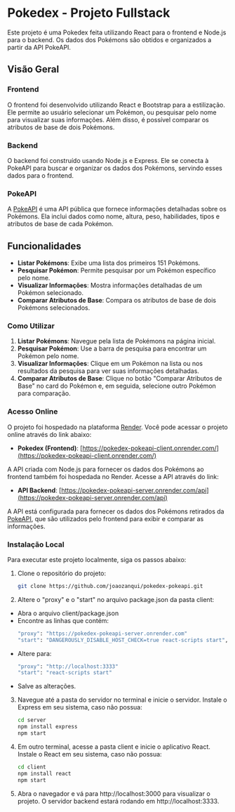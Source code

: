 # Pokedex - Projeto Fullstack

Este projeto é uma Pokedex feita utilizando React para o frontend e Node.js para o backend. Os dados dos Pokémons são obtidos e organizados a partir da API PokeAPI.

## Visão Geral

### Frontend

O frontend foi desenvolvido utilizando React e Bootstrap para a estilização. Ele permite ao usuário selecionar um Pokémon, ou pesquisar pelo nome para visualizar suas informações. Além disso, é possível comparar os atributos de base de dois Pokémons.

### Backend

O backend foi construído usando Node.js e Express. Ele se conecta à PokeAPI para buscar e organizar os dados dos Pokémons, servindo esses dados para o frontend.

### PokeAPI

A [PokeAPI](https://pokeapi.co/) é uma API pública que fornece informações detalhadas sobre os Pokémons. Ela inclui dados como nome, altura, peso, habilidades, tipos e atributos de base de cada Pokémon.

## Funcionalidades

- **Listar Pokémons**: Exibe uma lista dos primeiros 151 Pokémons.
- **Pesquisar Pokémon**: Permite pesquisar por um Pokémon específico pelo nome.
- **Visualizar Informações**: Mostra informações detalhadas de um Pokémon selecionado.
- **Comparar Atributos de Base**: Compara os atributos de base de dois Pokémons selecionados.

### Como Utilizar

1. **Listar Pokémons**: Navegue pela lista de Pokémons na página inicial.
2. **Pesquisar Pokémon**: Use a barra de pesquisa para encontrar um Pokémon pelo nome.
3. **Visualizar Informações**: Clique em um Pokémon na lista ou nos resultados da pesquisa para ver suas informações detalhadas.
4. **Comparar Atributos de Base**: Clique no botão "Comparar Atributos de Base" no card do Pokémon e, em seguida, selecione outro Pokémon para comparação.

### Acesso Online

O projeto foi hospedado na plataforma [Render](https://render.com/). Você pode acessar o projeto online através do link abaixo:

- **Pokedex (Frontend)**: [https://pokedex-pokeapi-client.onrender.com/](https://pokedex-pokeapi-client.onrender.com/)

A API criada com Node.js para fornecer os dados dos Pokémons ao frontend também foi hospedada no Render. Acesse a API através do link:

- **API Backend**: [https://pokedex-pokeapi-server.onrender.com/api](https://pokedex-pokeapi-server.onrender.com/api)

A API está configurada para fornecer os dados dos Pokémons retirados da [PokeAPI](https://pokeapi.co/), que são utilizados pelo frontend para exibir e comparar as informações.

### Instalação Local

Para executar este projeto localmente, siga os passos abaixo:

1. Clone o repositório do projeto:
   ```bash
   git clone https://github.com/joaozanqui/pokedex-pokeapi.git
2. Altere o "proxy" e o "start" no arquivo package.json da pasta client:
  - Abra o arquivo client/package.json
  - Encontre as linhas que contém:
    ``` bash
    "proxy": "https://pokedex-pokeapi-server.onrender.com"
    "start": "DANGEROUSLY_DISABLE_HOST_CHECK=true react-scripts start",
  - Altere para:
    ```bash
    "proxy": "http://localhost:3333"
    "start": "react-scripts start"
  - Salve as alterações.
3. Navegue até a pasta do servidor no terminal e inicie o servidor. Instale o Express em seu sistema, caso não possua:
    ```bash
    cd server
    npm install express
    npm start
    ```
4. Em outro terminal, acesse a pasta client e inicie o aplicativo React. Instale o React em seu sistema, caso não possua:
    ```bash
    cd client
    npm install react
    npm start
   ```
5. Abra o navegador e vá para http://localhost:3000 para visualizar o projeto. O servidor backend estará rodando em http://localhost:3333.

